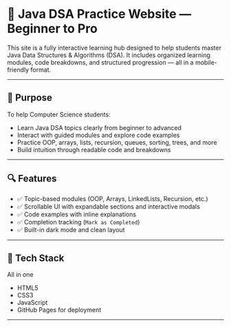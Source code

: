 # 📘 Java DSA Practice Website — Beginner to Pro

This site is a fully interactive learning hub designed to help students master Java Data Structures & Algorithms (DSA). It includes organized learning modules, code breakdowns, and structured progression — all in a mobile-friendly format.

---

## 🎯 Purpose

To help Computer Science students:
- Learn Java DSA topics clearly from beginner to advanced
- Interact with guided modules and explore code examples
- Practice OOP, arrays, lists, recursion, queues, sorting, trees, and more
- Build intuition through readable code and breakdowns

---

## 🔍 Features

- ✅ Topic-based modules (OOP, Arrays, LinkedLists, Recursion, etc.)
- ✅ Scrollable UI with expandable sections and interactive modals
- ✅ Code examples with inline explanations
- ✅ Completion tracking (`Mark as Completed`)
- ✅ Built-in dark mode and clean layout

---

## 🧱 Tech Stack
All in one
- HTML5
- CSS3
- JavaScript
- GitHub Pages for deployment

---

